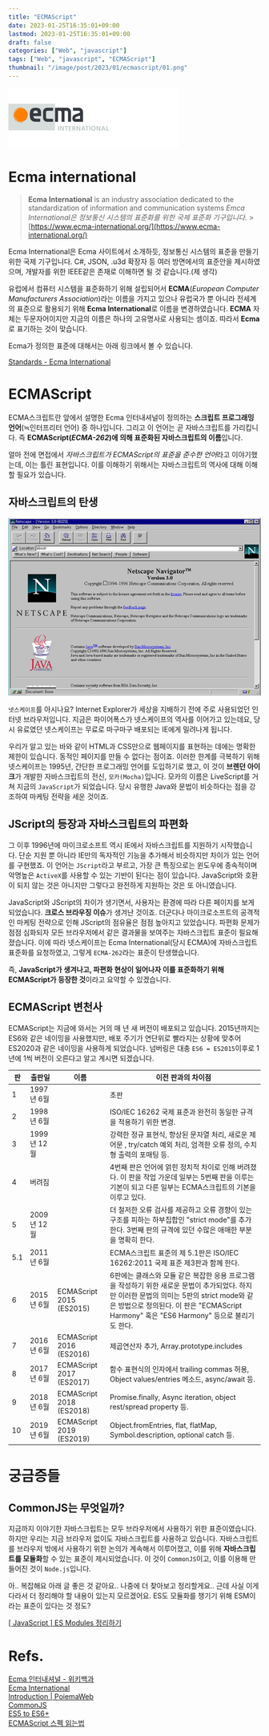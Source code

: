 ```yaml
---
title: "ECMAScript"
date: 2023-01-25T16:35:01+09:00
lastmod: 2023-01-25T16:35:01+09:00
draft: false
categories: ["Web", "javascript"]
tags: ["Web", "javascript", "ECMAScript"]
thumbnail: "/image/post/2023/01/ecmascript/01.png"
---
```


![untitled](/image/post/2023/01/ecmascript/01.png)

# Ecma international

> **Ecma International** is an industry association dedicated to the standardization of information and communication systems
> _Emca International은 정보통신 시스템의 표준화를 위한 국제 표준화 기구입니다._ > [https://www.ecma-international.org/](https://www.ecma-international.org/)

Ecma International은 Ecma 사이트에서 소개하듯, 정보통신 시스템의 표준을 만들기 위한 국제 기구입니다. C#, JSON, .u3d 확장자 등 여러 방면에서의 표준안을 제시하였으며, 개발자를 위한 IEEE같은 존재로 이해하면 될 것 같습니다.(제 생각)

유럽에서 컴퓨터 시스템을 표준화하기 위해 설립되어서 **ECMA**(_European Computer Manufacturers Association_)라는 이름을 가지고 있으나 유럽국가 뿐 아니라 전세계의 표준으로 활용되기 위해 **Ecma International**로 이름을 변경하였습니다. **ECMA** 자체는 두문자어이지만 지금의 이름은 하나의 고유명사로 사용되는 셈이죠. 따라서 **Ecma**로 표기하는 것이 맞습니다.

Ecma가 정의한 표준에 대해서는 아래 링크에서 볼 수 있습니다.

[Standards - Ecma International](https://www.ecma-international.org/publications-and-standards/standards/)

# ECMAScript

ECMA스크립트란 앞에서 설명한 Ecma 인터내셔널이 정의하는 **스크립트 프로그래밍 언어**(≒인터프리터 언어) 중 하나입니다. 그리고 이 언어는 곧 자바스크립트를 가리킵니다. 즉 **ECMAScript(_ECMA-262_)에 의해 표준화된 자바스크립트의 이름**입니다.

얼마 전에 면접에서 *자바스크립트가 ECMAScript의 표준을 준수한 언어*라고 이야기했는데, 이는 틀린 표현입니다. 이를 이해하기 위해서는 자바스크립트의 역사에 대해 이해할 필요가 있습니다.

## 자바스크립트의 탄생

![untitled](/image/post/2023/01/ecmascript/02.png)

`넷스케이프`를 아시나요? Internet Explorer가 세상을 지배하기 전에 주로 사용되었던 인터넷 브라우저입니다. 지금은 파이어폭스가 넷스케이프의 역사를 이어가고 있는데요, 당시 유료였던 넷스케이프는 무료로 마구마구 배포되는 IE에게 밀려나게 됩니다.

우리가 알고 있는 바와 같이 HTML과 CSS만으로 웹페이지를 표현하는 데에는 명확한 제한이 있습니다. 동적인 페이지를 만들 수 없다는 점이죠. 이러한 한계를 극복하기 위해 넷스케이프는 1995년, 간단한 프로그래밍 언어를 도입하기로 했고, 이 것이 **브렌던 아이크**가 개발한 자바스크립트의 전신, `모카(Mocha)`입니다. 모카의 이름은 LiveScript를 거쳐 지금의 `JavaScript`가 되었습니다. 당시 유행한 Java와 문법이 비슷하다는 점을 강조하여 마케팅 전략을 세운 것이죠.

## JScript의 등장과 자바스크립트의 파편화

그 이후 1996년에 마이크로소프트 역시 IE에서 자바스크립트를 지원하기 시작했습니다. 단순 지원 뿐 아니라 IE만의 독자적인 기능을 추가해서 비슷하지만 차이가 있는 언어를 구현했죠. 이 언어는 `JScript`라고 부르고, 가장 큰 특징으로는 윈도우에 종속적이며 악명높은 `ActiveX`를 사용할 수 있는 기반이 된다는 점이 있습니다. JavaScript와 호환이 되지 않는 것은 아니지만 그렇다고 완전하게 지원하는 것은 또 아니였습니다.

JavaScript와 JScript의 차이가 생기면서, 사용자는 환경에 따라 다른 페이지를 보게 되었습니다. **크로스 브라우징 이슈**가 생겨난 것이죠. 더군다나 마이크로소프트의 공격적인 마케팅 전략으로 인해 JScript의 점유율은 점점 높아지고 있었습니다. 파편화 문제가 점점 심화되자 모든 브라우저에서 같은 결과물을 보여주는 자바스크립트 표준이 필요해졌습니다. 이에 따라 넷스케이프는 Ecma International(당시 ECMA)에 자바스크립트 표준화를 요청하였고, 그렇게 `ECMA-262`라는 표준이 탄생했습니다.

즉, **JavaScript가 생겨나고, 파편화 현상이 일어나자 이를 표준화하기 위해 ECMAScript가 등장한 것**이라고 요약할 수 있겠습니다.

## ECMAScript 변천사

ECMAScript는 지금에 와서는 거의 매 년 새 버전이 배포되고 있습니다. 2015년까지는 ES6와 같은 네이밍을 사용했지만, 배포 주기가 연단위로 빨라지는 상황에 맞추어 ES2020과 같은 네이밍을 사용하게 되었습니다. 넘버링은 대충 `ES6 = ES2015`이후로 1년에 1씩 버전이 오른다고 알고 계시면 되겠습니다.

| 판  | 출판일      | 이름                     | 이전 판과의 차이점                                                                                                                                                                                                                      |
| --- | ----------- | ------------------------ | --------------------------------------------------------------------------------------------------------------------------------------------------------------------------------------------------------------------------------------- |
| 1   | 1997년 6월  |                          | 초판                                                                                                                                                                                                                                    |
| 2   | 1998년 6월  |                          | ISO/IEC 16262 국제 표준과 완전히 동일한 규격을 적용하기 위한 변경.                                                                                                                                                                      |
| 3   | 1999년 12월 |                          | 강력한 정규 표현식, 향상된 문자열 처리, 새로운 제어문 , try/catch 예외 처리, 엄격한 오류 정의, 수치형 출력의 포매팅 등.                                                                                                                 |
| 4   | 버려짐      |                          | 4번째 판은 언어에 얽힌 정치적 차이로 인해 버려졌다. 이 판을 작업 가운데 일부는 5번째 판을 이루는 기본이 되고 다른 일부는 ECMA스크립트의 기본을 이루고 있다.                                                                             |
| 5   | 2009년 12월 |                          | 더 철저한 오류 검사를 제공하고 오류 경향이 있는 구조를 피하는 하부집합인 "strict mode"를 추가한다. 3번째 판의 규격에 있던 수많은 애매한 부분을 명확히 한다.                                                                             |
| 5.1 | 2011년 6월  |                          | ECMA스크립트 표준의 제 5.1판은 ISO/IEC 16262:2011 국제 표준 제3판과 함께 한다.                                                                                                                                                          |
| 6   | 2015년 6월  | ECMAScript 2015 (ES2015) | 6판에는 클래스와 모듈 같은 복잡한 응용 프로그램을 작성하기 위한 새로운 문법이 추가되었다. 하지만 이러한 문법의 의미는 5판의 strict mode와 같은 방법으로 정의된다. 이 판은 "ECMAScript Harmony" 혹은 "ES6 Harmony" 등으로 불리기도 한다. |
| 7   | 2016년 6월  | ECMAScript 2016 (ES2016) | 제곱연산자 추가, Array.prototype.includes                                                                                                                                                                                               |
| 8   | 2017년 6월  | ECMAScript 2017 (ES2017) | 함수 표현식의 인자에서 trailing commas 허용, Object values/entries 메소드, async/await 등.                                                                                                                                              |
| 9   | 2018년 6월  | ECMAScript 2018 (ES2018) | Promise.finally, Async iteration, object rest/spread property 등.                                                                                                                                                                       |
| 10  | 2019년 6월  | ECMAScript 2019 (ES2019) | Object.fromEntries, flat, flatMap, Symbol.description, optional catch 등.                                                                                                                                                               |

# 궁금증들

## CommonJS는 무엇일까?

지금까지 이야기한 자바스크립트는 모두 브라우저에서 사용하기 위한 표준이였습니다. 하지만 우리는 지금 브라우저 없이도 자바스크립트를 사용하고 있습니다. 자바스크립트를 브라우저 밖에서 사용하기 위한 논의가 계속해서 이루어졌고, 이를 위해 **자바스크립트를 모듈화**할 수 있는 표준이 제시되었습니다. 이 것이 `CommonJS`이고, 이를 이용해 만들어진 것이 `Node.js`입니다.

아.. 복잡해요 아래 글 좋은 것 같아요.. 나중에 더 찾아보고 정리할게요.. 근데 사실 이게 다라서 더 정리해야 할 내용이 있는지 모르겠어요. ES도 모듈화를 챙기기 위해 ESM이라는 표준이 있다는 것 정도?

[[ JavaScript ] ES Modules 정리하기](https://velog.io/@jjunyjjuny/ES-Modules-%EC%A0%95%EB%A6%AC%ED%95%98%EA%B8%B0)

# Refs.

[Ecma 인터내셔널 - 위키백과](https://ko.wikipedia.org/wiki/Ecma_%EC%9D%B8%ED%84%B0%EB%82%B4%EC%85%94%EB%84%90)  
[Ecma International](https://www.ecma-international.org/)  
[Introduction | PoiemaWeb](https://poiemaweb.com/js-introduction)  
[CommonJS](https://velog.io/@leobit/CommonJS)  
[ES5 to ES6+](https://ui.toast.com/fe-guide/ko_ES5-TO-ES6)  
[ECMAScript 스펙 읽는법](https://www.howdy-mj.me/javascript/how-to-read-ecmascript)
